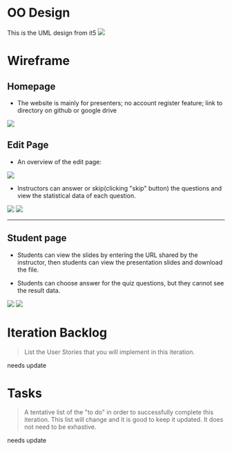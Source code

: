 # OO Design
This is the UML design from it5
![](https://github.com/jhu-oose/2020-spring-group-QuizHero/blob/master/docs/it5/it5_UML.png)

# Wireframe

## Homepage

- The website is mainly for presenters; no account register feature; link to directory on github or google drive

![](https://github.com/jhu-oose/2020-spring-group-QuizHero/blob/master/docs/it6/new%20front%20page.png)

## Edit Page

- An overview of the edit page:

![](https://github.com/jhu-oose/2020-spring-group-QuizHero/blob/master/docs/it6/edit%20page.png)

- Instructors can answer or skip(clicking "skip" button) the questions and view the statistical data of each question.

![](https://github.com/jhu-oose/2020-spring-group-QuizHero/blob/master/docs/it4/quiz-presentation.png)
![](https://github.com/jhu-oose/2020-spring-group-QuizHero/blob/master/docs/it4/presentation-statistic.png)

---

## Student page

- Students can view the slides by entering the URL shared by the instructor, then students can view the presentation slides and download the file.

- Students can choose answer for the quiz questions, but they cannot see the result data.

![](https://github.com/jhu-oose/2020-spring-group-QuizHero/blob/master/docs/it4/quiz-stu.png)
![](https://github.com/jhu-oose/2020-spring-group-QuizHero/blob/master/docs/it4/stu-result.png)



# Iteration Backlog
> List the User Stories that you will implement in this iteration.

needs update


# Tasks
> A tentative list of the "to do" in order to successfully complete this iteration. This list will change and it is good to keep it updated. It does not need to be exhastive.

needs update
